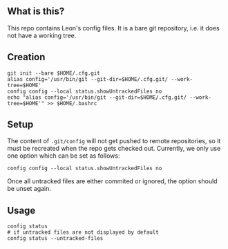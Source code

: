 ## What is this?
This repo contains Leon's config files. It is a bare git repository, i.e. it does not have a working tree.

## Creation
```
git init --bare $HOME/.cfg.git
alias config='/usr/bin/git --git-dir=$HOME/.cfg.git/ --work-tree=$HOME'
config config --local status.showUntrackedFiles no
echo "alias config='/usr/bin/git --git-dir=$HOME/.cfg.git/ --work-tree=$HOME'" >> $HOME/.bashrc
```

## Setup
The content of `.git/config` will not get pushed to remote repositories, so it must be recreated when the repo gets checked out. Currently, we only use one option which can be set as follows:

```
config config --local status.showUntrackedFiles no
```

Once all untracked files are either commited or ignored, the option should be unset again.


## Usage

```
config status
# if untracked files are not displayed by default
config status --untracked-files
```
